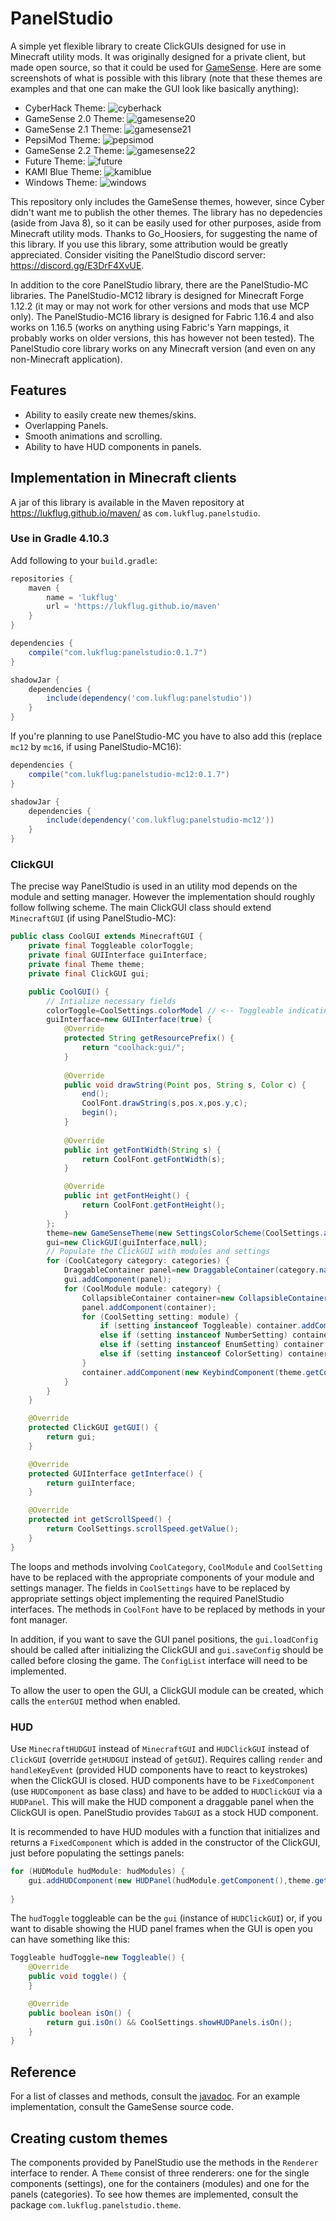 # PanelStudio
A simple yet flexible library to create ClickGUIs designed for use in Minecraft utility mods. It was originally designed for a private client, but made open source, so that it could be used for [GameSense](https://github.com/IUDevman/gamesense-client). Here are some screenshots of what is possible with this library (note that these themes are examples and that one can make the GUI look like basically anything):

* CyberHack Theme:
![cyberhack](https://cdn.discordapp.com/attachments/780094001331961901/796061322261168198/2021-01-05_17.57.02.png)
* GameSense 2.0 Theme:
![gamesense20](https://cdn.discordapp.com/attachments/780094001331961901/796061336156373062/2021-01-05_17.57.07.png)
* GameSense 2.1 Theme:
![gamesense21](https://cdn.discordapp.com/attachments/780094001331961901/796061343086149662/2021-01-05_17.57.11.png)
* PepsiMod Theme:
![pepsimod](https://cdn.discordapp.com/attachments/780094001331961901/796061349981323274/2021-01-05_17.57.19.png)
* GameSense 2.2 Theme:
![gamesense22](https://cdn.discordapp.com/attachments/780094001331961901/796061357858488450/2021-01-05_17.57.23.png)
* Future Theme:
![future](https://cdn.discordapp.com/attachments/780094001331961901/796061366057435166/2021-01-05_17.57.27.png)
* KAMI Blue Theme:
![kamiblue](https://cdn.discordapp.com/attachments/780094001331961901/796061373058646058/2021-01-05_17.57.36.png)
* Windows Theme:
![windows](https://cdn.discordapp.com/attachments/780094001331961901/796061378686615572/2021-01-05_17.57.42.png)

This repository only includes the GameSense themes, however, since Cyber didn't want me to publish the other themes. The library has no depedencies (aside from Java 8), so it can be easily used for other purposes, aside from Minecraft utility mods. Thanks to Go_Hoosiers, for suggesting the name of this library. If you use this library, some attribution would be greatly appreciated. Consider visiting the PanelStudio discord server: https://discord.gg/E3DrF4XvUE.

In addition to the core PanelStudio library, there are the PanelStudio-MC libraries. The PanelStudio-MC12 library is designed for Minecraft Forge 1.12.2 (it may or may not work for other versions and mods that use MCP only). The PanelStudio-MC16 library is designed for Fabric 1.16.4 and also works on 1.16.5 (works on anything using Fabric's Yarn mappings, it probably works on older versions, this has however not been tested). The PanelStudio core library works on any Minecraft version (and even on any non-Minecraft application).

## Features
* Ability to easily create new themes/skins.
* Overlapping Panels.
* Smooth animations and scrolling.
* Ability to have HUD components in panels.

## Implementation in Minecraft clients
A jar of this library is available in the Maven repository at https://lukflug.github.io/maven/ as `com.lukflug.panelstudio`.

### Use in Gradle 4.10.3
Add following to your `build.gradle`:
```groovy
repositories {
	maven {
		name = 'lukflug'
		url = 'https://lukflug.github.io/maven'
	}
}

dependencies {
	compile("com.lukflug:panelstudio:0.1.7")
}

shadowJar {
	dependencies {
		include(dependency('com.lukflug:panelstudio'))
	}
}
```
If you're planning to use PanelStudio-MC you have to also add this (replace `mc12` by `mc16`, if using PanelStudio-MC16):
```groovy
dependencies {
	compile("com.lukflug:panelstudio-mc12:0.1.7")
}

shadowJar {
	dependencies {
		include(dependency('com.lukflug:panelstudio-mc12'))
	}
}
```

### ClickGUI
The precise way PanelStudio is used in an utility mod depends on the module and setting manager. However the implementation should roughly follow follwing scheme. The main ClickGUI class should extend `MinecraftGUI` (if using PanelStudio-MC):
```java
public class CoolGUI extends MinecraftGUI {
	private final Toggleable colorToggle;
	private final GUIInterface guiInterface;
	private final Theme theme;
	private final ClickGUI gui;

	public CoolGUI() {
		// Intialize necessary fields
		colorToggle=CoolSettings.colorModel // <-- Toggleable indicating whether to use the RGB or HSB model for color settings
		guiInterface=new GUIInterface(true) {
			@Override
			protected String getResourcePrefix() {
				return "coolhack:gui/";
			}
			
			@Override
			public void drawString(Point pos, String s, Color c) {
				end();
				CoolFont.drawString(s,pos.x,pos.y,c);
				begin();
			}
			
			@Override
			public int getFontWidth(String s) {
				return CoolFont.getFontWidth(s);
			}

			@Override
			public int getFontHeight() {
				return CoolFont.getFontHeight();
			}
		};
		theme=new GameSenseTheme(new SettingsColorScheme(CoolSettings.activeColor,CoolSettings.inactiveColor,CoolSettings.backgroundColor,CoolSettings.outlineColor,CoolSettings.fontColor,CoolSettings.opacity),height,2,5); // <-- Can be replaced by another theme (could be a custom one)
		gui=new ClickGUI(guiInterface,null);
		// Populate the ClickGUI with modules and settings
		for (CoolCategory category: categories) {
			DraggableContainer panel=new DraggableContainer(category.name,null,theme.getPanelRenderer(),new SimpleToggleable(false),new SettingsAnimation(CoolSettings.animationSpeed),null,new Point(x,y),width); // <-- Width and default position of the panels needs to be defined
			gui.addComponent(panel);
			for (CoolModule module: category) {
				CollapsibleContainer container=new CollapsibleContainer(module.name,null,theme.getContainerRenderer(),new SimpleToggleable(false),new SettingsAnimation(CoolSettings.animationSpeed),module); // <-- It is recommended that the module-class implements Toggleable
				panel.addComponent(container);
				for (CoolSetting setting: module) {
					if (setting instanceof Toggleable) container.addComponent(new BooleanComponent(setting.name,null,theme.getComponentRenderer(),(Toggleable)setting));
					else if (setting instanceof NumberSetting) container.addComponent(new NumberComponent(setting.name,null,theme.getComponentRenderer(),(NumberSetting)setting,setting.min,setting.max));
					else if (setting instanceof EnumSetting) container.addComponent(new EnumComponent(setting.name,null,theme.getComponentRenderer(),(EnumSetting)setting));
					else if (setting instanceof ColorSetting) container.addComponent(new ColorComponent(setting.name,null,theme.getContainerRenderer(),new SettingsAnimation(CoolSettings.animationSpeed),theme.getComponentRenderer(),(ColorSetting)setting,setting.alpha,setting.rainbowEnabled,colorToggle));
				}
				container.addComponent(new KeybindComponent(theme.getComponentRenderer(),module.getKeybind()));
			}
		}
	}

	@Override
	protected ClickGUI getGUI() {
		return gui;
	}

	@Override
	protected GUIInterface getInterface() {
		return guiInterface;
	}

	@Override
	protected int getScrollSpeed() {
		return CoolSettings.scrollSpeed.getValue();
	}
}
```
The loops and methods involving `CoolCategory`, `CoolModule` and `CoolSetting` have to be replaced with the appropriate components of your module and settings manager. The fields in `CoolSettings` have to be replaced by appropriate settings object implementing the required PanelStudio interfaces. The methods in `CoolFont` have to be replaced by methods in your font manager.

In addition, if you want to save the GUI panel positions, the `gui.loadConfig` should be called after initializing the ClickGUI and `gui.saveConfig` should be called before closing the game. The `ConfigList` interface will need to be implemented.

To allow the user to open the GUI, a ClickGUI module can be created, which calls the `enterGUI` method when enabled.

### HUD
Use `MinecraftHUDGUI` instead of `MinecraftGUI` and `HUDClickGUI` instead of `ClickGUI` (override `getHUDGUI` instead of `getGUI`). Requires calling `render` and `handleKeyEvent` (provided HUD components have to react to keystrokes) when the ClickGUI is closed. HUD components have to be `FixedComponent` (use `HUDComponent` as base class) and have to be added to `HUDClickGUI` via a `HUDPanel`. This will make the HUD component a draggable panel when the ClickGUI is open. PanelStudio provides `TabGUI` as a stock HUD component.

It is recommended to have HUD modules with a function that initializes and returns a `FixedComponent` which is added in the constructor of the ClickGUI, just before populating the settings panels:
```java
for (HUDModule hudModule: hudModules) {
	gui.addHUDComponent(new HUDPanel(hudModule.getComponent(),theme.getPanelRenderer(),module,new SettingsAnimation(CoolSettings.animationSpeed),hudToggle,border));
	
}
```
The `hudToggle` toggleable can be the `gui` (instance of `HUDClickGUI`) or, if you want to disable showing the HUD panel frames when the GUI is open you can have something like this:
```java
Toggleable hudToggle=new Toggleable() {
	@Override
	public void toggle() {
	}

	@Override
	public boolean isOn() {
		return gui.isOn() && CoolSettings.showHUDPanels.isOn();
	}
}
```

## Reference
For a list of classes and methods, consult the [javadoc](https://lukflug.github.io/javadoc/panelstudio/0.1.7/overview-summary.html). For an example implementation, consult the GameSense source code.

## Creating custom themes
The components provided by PanelStudio use the methods in the `Renderer` interface to render. A `Theme` consist of three renderers: one for the single components (settings), one for the containers (modules) and one for the panels (categories). To see how themes are implemented, consult the package `com.lukflug.panelstudio.theme`.
